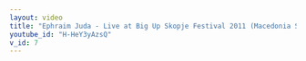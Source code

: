 ```yaml
---
layout: video
title: "Ephraim Juda - Live at Big Up Skopje Festival 2011 (Macedonia Snippet)"
youtube_id: "H-HeY3yAzsQ"
v_id: 7
---
```

